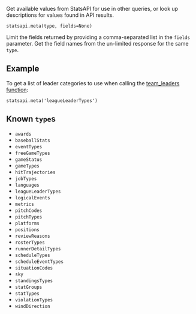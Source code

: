 Get available values from StatsAPI for use in other queries, or look up descriptions for values found in API results.

`statsapi.meta(type, fields=None)`

Limit the fields returned by providing a comma-separated list in the `fields` parameter. Get the field names from the un-limited response for the same `type`.

## Example

To get a list of leader categories to use when calling the [team_leaders function](https://github.com/toddrob99/MLB-StatsAPI/wiki/Function:-team_leaders):

`statsapi.meta('leagueLeaderTypes')`

## Known `type`s
* `awards`
* `baseballStats`
* `eventTypes`
* `freeGameTypes`
* `gameStatus`
* `gameTypes`
* `hitTrajectories`
* `jobTypes`
* `languages`
* `leagueLeaderTypes`
* `logicalEvents`
* `metrics`
* `pitchCodes`
* `pitchTypes`
* `platforms`
* `positions`
* `reviewReasons`
* `rosterTypes`
* `runnerDetailTypes`
* `scheduleTypes`
* `scheduleEventTypes`
* `situationCodes`
* `sky`
* `standingsTypes`
* `statGroups`
* `statTypes`
* `violationTypes`
* `windDirection`
